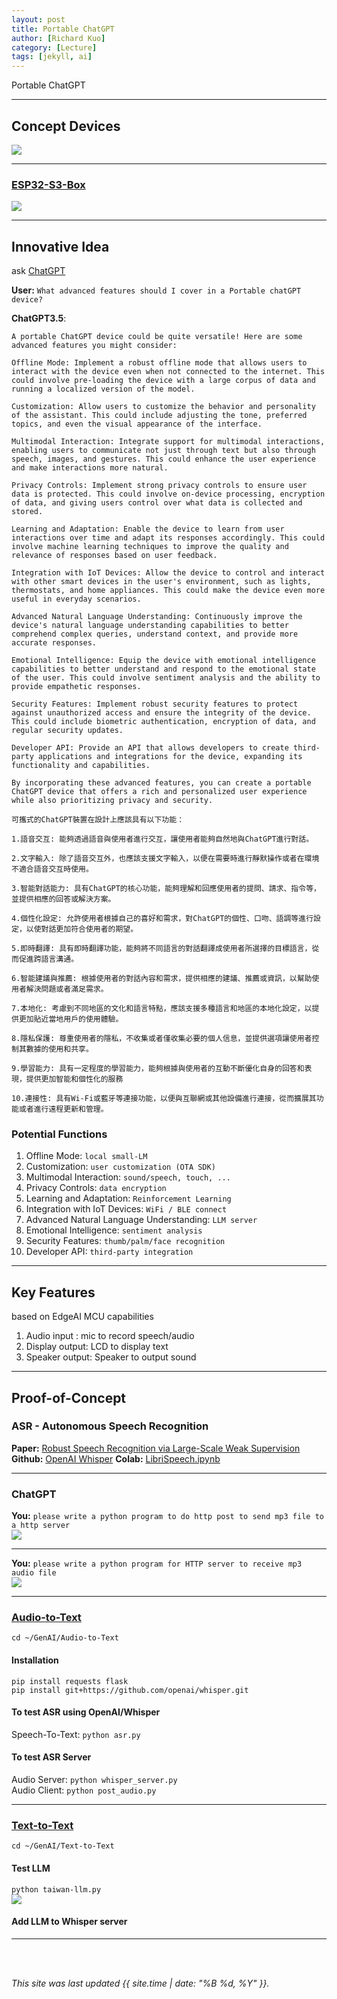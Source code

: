 ```yaml
---
layout: post
title: Portable ChatGPT
author: [Richard Kuo]
category: [Lecture]
tags: [jekyll, ai]
---
```


Portable ChatGPT

---
## Concept Devices
![](https://www.espressif.com/sites/default/files/application.png)

---
### [ESP32-S3-Box](https://github.com/espressif/esp-box)
![](https://www.espressif.com/sites/default/files/MicrosoftTeams-image%20%281%29_0.png)

---
## Innovative Idea 
ask [ChatGPT](https://chat.openai.com/)<br>

**User:** `What advanced features should I cover in a Portable chatGPT device?`<br>

**ChatGPT3.5**: <br>
```
A portable ChatGPT device could be quite versatile! Here are some advanced features you might consider:

Offline Mode: Implement a robust offline mode that allows users to interact with the device even when not connected to the internet. This could involve pre-loading the device with a large corpus of data and running a localized version of the model.

Customization: Allow users to customize the behavior and personality of the assistant. This could include adjusting the tone, preferred topics, and even the visual appearance of the interface.

Multimodal Interaction: Integrate support for multimodal interactions, enabling users to communicate not just through text but also through speech, images, and gestures. This could enhance the user experience and make interactions more natural.

Privacy Controls: Implement strong privacy controls to ensure user data is protected. This could involve on-device processing, encryption of data, and giving users control over what data is collected and stored.

Learning and Adaptation: Enable the device to learn from user interactions over time and adapt its responses accordingly. This could involve machine learning techniques to improve the quality and relevance of responses based on user feedback.

Integration with IoT Devices: Allow the device to control and interact with other smart devices in the user's environment, such as lights, thermostats, and home appliances. This could make the device even more useful in everyday scenarios.

Advanced Natural Language Understanding: Continuously improve the device's natural language understanding capabilities to better comprehend complex queries, understand context, and provide more accurate responses.

Emotional Intelligence: Equip the device with emotional intelligence capabilities to better understand and respond to the emotional state of the user. This could involve sentiment analysis and the ability to provide empathetic responses.

Security Features: Implement robust security features to protect against unauthorized access and ensure the integrity of the device. This could include biometric authentication, encryption of data, and regular security updates.

Developer API: Provide an API that allows developers to create third-party applications and integrations for the device, expanding its functionality and capabilities.

By incorporating these advanced features, you can create a portable ChatGPT device that offers a rich and personalized user experience while also prioritizing privacy and security.
```

```
可攜式的ChatGPT裝置在設計上應該具有以下功能：

1.語音交互: 能夠透過語音與使用者進行交互，讓使用者能夠自然地與ChatGPT進行對話。

2.文字輸入: 除了語音交互外，也應該支援文字輸入，以便在需要時進行靜默操作或者在環境不適合語音交互時使用。

3.智能對話能力: 具有ChatGPT的核心功能，能夠理解和回應使用者的提問、請求、指令等，並提供相應的回答或解決方案。

4.個性化設定: 允許使用者根據自己的喜好和需求，對ChatGPT的個性、口吻、語調等進行設定，以使對話更加符合使用者的期望。

5.即時翻譯: 具有即時翻譯功能，能夠將不同語言的對話翻譯成使用者所選擇的目標語言，從而促進跨語言溝通。

6.智能建議與推薦: 根據使用者的對話內容和需求，提供相應的建議、推薦或資訊，以幫助使用者解決問題或者滿足需求。

7.本地化: 考慮到不同地區的文化和語言特點，應該支援多種語言和地區的本地化設定，以提供更加貼近當地用戶的使用體驗。

8.隱私保護: 尊重使用者的隱私，不收集或者僅收集必要的個人信息，並提供選項讓使用者控制其數據的使用和共享。

9.學習能力: 具有一定程度的學習能力，能夠根據與使用者的互動不斷優化自身的回答和表現，提供更加智能和個性化的服務

10.連接性: 具有Wi-Fi或藍牙等連接功能，以便與互聯網或其他設備進行連接，從而擴展其功能或者進行遠程更新和管理。
```

### Potential Functions
1. Offline Mode: `local small-LM`
2. Customization: `user customization (OTA SDK)`
3. Multimodal Interaction: `sound/speech, touch, ...` 
4. Privacy Controls: `data encryption`
5. Learning and Adaptation: `Reinforcement Learning`
6. Integration with IoT Devices: `WiFi / BLE connect`
7. Advanced Natural Language Understanding: `LLM server`
8. Emotional Intelligence: `sentiment analysis`
9. Security Features: `thumb/palm/face recognition`
10. Developer API: `third-party integration`

---
## Key Features
based on EdgeAI MCU capabilities<br>

1. Audio   input : mic to record speech/audio
2. Display output: LCD to display text
3. Speaker output: Speaker to output sound

---
## Proof-of-Concept

### ASR - Autonomous Speech Recognition
**Paper:** [Robust Speech Recognition via Large-Scale Weak Supervision](https://arxiv.org/abs/2212.04356)<br>
**Github:** [OpenAI Whisper](https://github.com/openai/whisper)
**Colab:** [LibriSpeech.ipynb](https://colab.research.google.com/github/openai/whisper/blob/master/notebooks/LibriSpeech.ipynb)<br>

---
### ChatGPT
**You:** `please write a python program to do http post to send mp3 file to a http server`<br>
![](https://github.com/rkuo2000/EdgeAI-course/blob/main/images/ChatGPT_Python_HTTP_POST_Audiofile.png?raw=true)

---
**You:** `please write a python program for HTTP server to receive mp3 audio file`<br>
![](https://github.com/rkuo2000/EdgeAI-course/blob/main/images/ChatGPT_Python_HTTP_Server_for_Audiofile.png?raw=true)

---
### [Audio-to-Text](https://github.com/rkuo2000/GenAI/tree/main/Audio-to-Text) 
`cd ~/GenAI/Audio-to-Text`<br>

#### Installation
`pip install requests flask`<br>
`pip install git+https://github.com/openai/whisper.git`<br>

#### To test ASR using OpenAI/Whisper
Speech-To-Text: `python asr.py`<br>

#### To test ASR Server
Audio Server: `python whisper_server.py`<br>
Audio Client: `python post_audio.py`<br>  

---
### [Text-to-Text](https://github.com/rkuo2000/GenAI/tree/main/Text-to-Text)
`cd ~/GenAI/Text-to-Text`<br>

#### Test LLM
`python taiwan-llm.py`<br>
![](https://github.com/rkuo2000/EdgeAI-course/blob/main/images/Text-to-Text_Taiwan_LLM.png?raw=true)

#### Add LLM to Whisper server

---

<br>
<br>

*This site was last updated {{ site.time | date: "%B %d, %Y" }}.*


